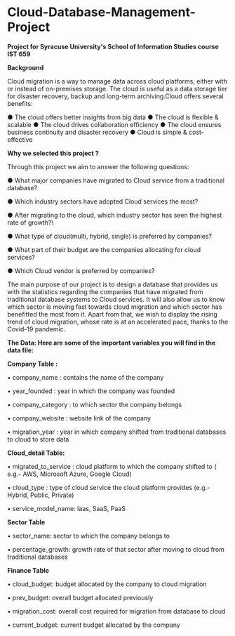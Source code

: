 # Cloud-Database-Management-Project

**Project for Syracuse University's School of Information Studies course IST 659**

**Background**

Cloud migration is a way to manage data across cloud platforms, either with or instead of on-premises storage. The cloud is useful as a data storage tier for disaster recovery, backup and long-term archiving.Cloud offers several benefits:

● The cloud offers better insights from big data
● The cloud is flexible & scalable
● The cloud drives collaboration efficiency
● The cloud ensures business continuity and disaster recovery
● Cloud is simple & cost-effective

**Why we selected this project ?** 

Through this project we aim to answer the following questions:

● What major companies have migrated to Cloud service from a traditional database?

● Which industry sectors have adopted Cloud services the most?

● After migrating to the cloud, which industry sector has seen the highest rate of growth?\

● What type of cloud(multi, hybrid, single) is preferred by companies?

● What part of their budget are the companies allocating for cloud services?

● Which Cloud vendor is preferred by companies?

The main purpose of our project is to design a database that provides us with the statistics regarding the companies that have migrated from traditional database systems to Cloud services. It will also allow us to know which sector is moving fast towards cloud migration and which sector has benefitted the most from it. Apart from that, we wish to display the rising trend of cloud migration, whose rate is at an accelerated pace, thanks to the Covid-19 pandemic.

**The Data: Here are some of the important variables you will find in the data file:**

**Company Table :**

•	company_name : contains the name of the company

•	year_founded : year in which the company was founded

•	company_category : to which sector the company belongs

•	company_website : website link of the company

•	migration_year : year in which company shifted from traditional databases to cloud to store data

**Cloud_detail Table:**

•	migrated_to_service : cloud platform to which the company shifted to ( e.g.- AWS, Microsoft Azure, Google Cloud)

•	cloud_type : type of cloud service the cloud platform provides (e.g.- Hybrid, Public, Private)

•	service_model_name: Iaas, SaaS, PaaS

**Sector Table**

•	sector_name: sector to which the company belongs to

•	percentage_growth: growth rate of that sector after moving to cloud from traditional databases

**Finance Table**

•	cloud_budget: budget allocated by the company to cloud migration

•	prev_budget: overall budget allocated previously

•	migration_cost: overall cost required for migration from database to cloud

•	current_budget: current budget allocated by the company

